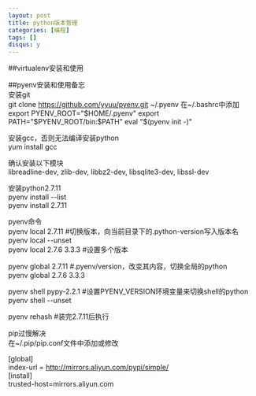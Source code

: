 ```yaml
---
layout: post
title: python版本管理
categories: [编程]
tags: []
disqus: y
---
```

##virtualenv安装和使用


##pyenv安装和使用备忘                                                                                       
安装git                                                                                                   
git clone https://github.com/yyuu/pyenv.git ~/.pyenv
在~/.bashrc中添加                                                           
export PYENV_ROOT="$HOME/.pyenv"                       
export PATH="$PYENV_ROOT/bin:$PATH"                    
eval "$(pyenv init -)"                                                          
                                                                                                          
安装gcc，否则无法编译安装python                                                                           
yum install gcc                                                                                           
                                                                                                          
确认安装以下模块                                                                                          
libreadline-dev, zlib-dev, libbz2-dev, libsqlite3-dev, libssl-dev                
                                                                                                     
安装python2.7.11                                                                                          
pyenv install --list                                                                                      
pyenv install 2.7.11                                                                                      
                                                                                                          
pyenv命令                                                                                                 
pyenv local 2.7.11 #切换版本，向当前目录下的.python-version写入版本名            
pyenv local --unset                                                                                       
pyenv local 2.7.6 3.3.3 #设置多个版本                                                                     
                                                                                                          
pyenv global 2.7.11 #.pyenv/version，改变其内容，切换全局的python                
pyenv global 2.7.6 3.3.3                                                                                  
                                                                                                     
pyenv shell pypy-2.2.1 #设置PYENV_VERSION环境变量来切换shell的python             
pyenv shell --unset                                                                                       
                                                                                                          
pyenv rehash #装完2.7.11后执行                                                                            
                                                                                                          
                                                                                                          
pip过慢解决                                                                                               
在~/.pip/pip.conf文件中添加或修改                                                                         
                                                                                                          
[global]                                                                                                  
index-url = http://mirrors.aliyun.com/pypi/simple/                                                        
[install]                                                                                                 
trusted-host=mirrors.aliyun.com